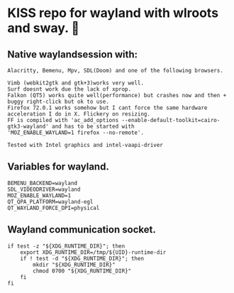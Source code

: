 # KISS repo for wayland with wlroots and sway. 🌿



## Native waylandsession with:
```
Alacritty, Bemenu, Mpv, SDL(Doom) and one of the following browsers.
```
```
Vimb (webkit2gtk and gtk+3)works very well.
Surf doesnt work due the lack of xprop.
Falkon (QT5) works quite well(performance) but crashes now and then + buggy right-click but ok to use.
Firefox 72.0.1 works somehow but I cant force the same hardware acceleration I do in X. Flickery on resizing.
FF is compiled with 'ac_add_options --enable-default-toolkit=cairo-gtk3-wayland' and has to be started with
'MOZ_ENABLE_WAYLAND=1 firefox --no-remote'.
```

```
Tested with Intel graphics and intel-vaapi-driver
```


## Variables for wayland.
```
BEMENU_BACKEND=wayland
SDL_VIDEODRIVER=wayland
MOZ_ENABLE_WAYLAND=1
QT_QPA_PLATFORM=wayland-egl
QT_WAYLAND_FORCE_DPI=physical
```

## Wayland communication socket.
```
if test -z "${XDG_RUNTIME_DIR}"; then
    export XDG_RUNTIME_DIR=/tmp/${UID}-runtime-dir
    if ! test -d "${XDG_RUNTIME_DIR}"; then
        mkdir "${XDG_RUNTIME_DIR}"
        chmod 0700 "${XDG_RUNTIME_DIR}"
    fi
fi
```
